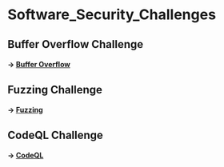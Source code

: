 # Software_Security_Challenges
## Buffer Overflow Challenge
#### → [Buffer Overflow](BufferOverflow)
## Fuzzing Challenge
#### → [Fuzzing](Fuzzing) 
## CodeQL Challenge
#### → [CodeQL](https://github.com/guillermoarce07/CodeQL-CTF4)
